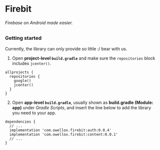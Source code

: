 # Firebit
###### Firebase on Android made easier.


### Getting started
Currently, the library can only provide so little :/ bear with us.

1. Open **project-level `build.gradle`** and make sure the `repositories` block includes `jcenter()`.
```
allprojects {
  repositories {
    google()
    jcenter()
  }
}
```
2. Open **app-level `build.gradle`**, usually shown as **build.gradle (Module: app)** under _Gradle Scripts_, and insert the line below to add the library you need to your app.

```
dependencies {
  // ...
  implementation 'com.owellox.firebit:auth:0.0.4'
  implementation 'com.owellox.firebit:content:0.0.1'
  // ...
}
```
